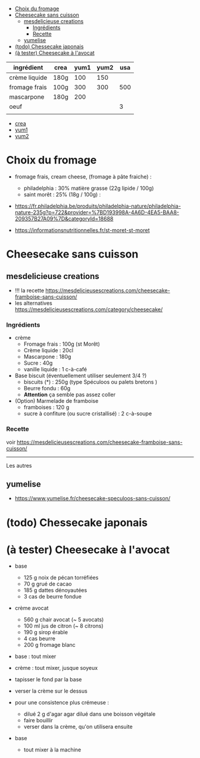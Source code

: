 <!-- vim-markdown-toc Marked -->

* [Choix du fromage](#choix-du-fromage)
* [Cheesecake sans cuisson](#cheesecake-sans-cuisson)
    * [mesdelicieuse creations](#mesdelicieuse-creations)
        * [Ingrédients](#ingrédients)
        * [Recette](#recette)
    * [yumelise](#yumelise)
* [(todo) Chessecake japonais](#(todo)-chessecake-japonais)
* [(à tester) Cheesecake à l'avocat](#(à-tester)-cheesecake-à-l'avocat)

<!-- vim-markdown-toc -->


| ingrédient    | crea | yum1 | yum2 | usa |
| ------------- | ---- | ---- | ---- | --- |
| crème liquide | 180g | 100  | 150  |     |
| fromage frais | 100g | 300  | 300  | 500 |
| mascarpone    | 180g | 200  |      |     |
| oeuf          |      |      |      | 3   |
|               |      |      |      |     |

- [crea](https://mesdelicieusescreations.com/cheesecake-framboise-sans-cuisson/)
- [yum1](https://www.yumelise.fr/cheesecake-speculoos-sans-cuisson/)
- [yum2](https://www.yumelise.fr/cheesecake-chocolat-sans-cuisson/)


# Choix du fromage

- fromage frais, cream cheese, (fromage à pâte fraiche) : 
    - philadelphia : 30% matière grasse (22g lipide / 100g)
    - saint morêt : 25% (18g / 100g) : 


- https://fr.philadelphia.be/produits/philadelphia-nature/philadelphia-nature-235g?p=722&provider=%7BD193998A-4A6D-4EA5-BAA8-209357B27A09%7D&categoryId=18688
- https://informationsnutritionnelles.fr/st-moret-st-moret

# Cheesecake sans cuisson 
## mesdelicieuse creations

- !!! la recette https://mesdelicieusescreations.com/cheesecake-framboise-sans-cuisson/
- les alternatives https://mesdelicieusescreations.com/category/cheesecake/

### Ingrédients
- crème
    - Fromage frais     : 100g (st Morêt)
    - Crème liquide     : 20cl
    - Mascarpone        : 180g
    - Sucre             : 40g
    - vanille liquide   : 1 c-à-café
- Base biscuit (éventuellement utiliser seulement 3/4 ?)
    - biscuits (*)  : 250g (type Spéculoos ou palets bretons )
    - Beurre fondu  : 60g
    - **Attention** ça semble pas assez coller
- (Option) Marmelade de framboise
    - framboises    : 120 g
    - sucre à confiture (ou sucre cristallisé) : 2 c-à-soupe

### Recette
voir https://mesdelicieusescreations.com/cheesecake-framboise-sans-cuisson/


---

Les autres 


## yumelise
- https://www.yumelise.fr/cheesecake-speculoos-sans-cuisson/


# (todo) Chessecake japonais


# (à tester) Cheesecake à l'avocat

- base
    - 125 g noix de pécan torréfiées
    - 70 g grué de cacao
    - 185 g dattes dénoyautées
    - 3 cas de beurre fondue

- crème avocat
    - 560 g chair avocat (~ 5 avocats)
    - 100 ml jus de citron (~ 8 citrons)
    - 190 g sirop érable
    - 4 cas beurre
    - 200 g fromage blanc


- base : tout mixer
- crème : tout mixer, jusque soyeux
- tapisser le fond par la base
- verser la crème sur le dessus


- pour une consistence plus crémeuse :
    - dilué 2 g d'agar agar dilué dans une boisson végétale
    - faire bouillir
    - verser dans la crème, qu'on utilisera ensuite



- base
    - tout mixer à la machine

